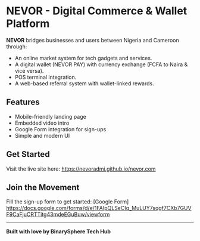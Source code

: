 # NEVOR - Digital Commerce & Wallet Platform

**NEVOR** bridges businesses and users between Nigeria and Cameroon through:
- An online market system for tech gadgets and services.
- A digital wallet (NEVOR PAY) with currency exchange (FCFA to Naira & vice versa).
- POS terminal integration.
- A web-based referral system with wallet-linked rewards.

## Features
- Mobile-friendly landing page
- Embedded video intro
- Google Form integration for sign-ups
- Simple and modern UI

## Get Started
Visit the live site here: https://nevoradmi.github.io/nevor.com

## Join the Movement
Fill the sign-up form to get started: [Google Form] https://docs.google.com/forms/d/e/1FAIpQLSeCIq_MuLUY7sqgf7CXb7GUVF9CaFjuCRTTitg43mdeEGuBuw/viewform

---

**Built with love by BinarySphere Tech Hub**
